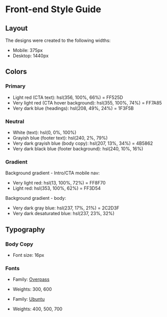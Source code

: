 # Front-end Style Guide

## Layout

The designs were created to the following widths:

- Mobile: 375px
- Desktop: 1440px

## Colors

### Primary

- Light red (CTA text): hsl(356, 100%, 66%) = 	FF525D
- Very light red (CTA hover background): hsl(355, 100%, 74%) = 	FF7A85
- Very dark blue (headings): hsl(208, 49%, 24%) = 1F3F5B

### Neutral

- White (text): hsl(0, 0%, 100%)
- Grayish blue (footer text): hsl(240, 2%, 79%)
- Very dark grayish blue (body copy): hsl(207, 13%, 34%) = 4B5862
- Very dark black blue (footer background): hsl(240, 10%, 16%)

### Gradient

Background gradient - Intro/CTA mobile nav:

- Very light red: hsl(13, 100%, 72%) =	FF8F70
- Light red: hsl(353, 100%, 62%) = 	FF3D54

Background gradient - body:

- Very dark gray blue: hsl(237, 17%, 21%) = 	2C2D3F
- Very dark desaturated blue: hsl(237, 23%, 32%)

## Typography

### Body Copy

- Font size: 16px

### Fonts

- Family: [Overpass](https://fonts.google.com/specimen/Overpass?preview.text_type=custom)
- Weights: 300, 600

- Family: [Ubuntu](https://fonts.google.com/specimen/Ubuntu?preview.text_type=custom)
- Weights: 400, 500, 700
